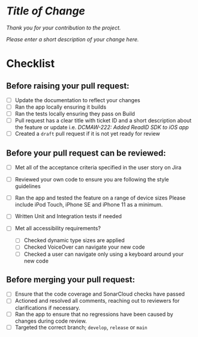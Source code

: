 # _Title of Change_

_Thank you for your contribution to the project._

_Please enter a short description of your change here._

# Checklist

## Before raising your pull request:
- [ ] Update the documentation to reflect your changes
- [ ] Ran the app locally ensuring it builds 
- [ ] Ran the tests locally ensuring they pass on Build
- [ ] Pull request has a clear title with ticket ID and a short description about the feature or update
      i.e. _DCMAW-222: Added ReadID SDK to iOS app_
- [ ] Created a `draft` pull request if it is not yet ready for review

## Before your pull request can be reviewed:
- [ ] Met all of the acceptance criteria specified in the user story on Jira
- [ ] Reviewed your own code to ensure you are following the style guidelines
- [ ] Ran the app and tested the feature on a range of device sizes
      Please include iPod Touch, iPhone SE and iPhone 11 as a minimum.
- [ ] Written Unit and Integration tests if needed

- [ ] Met all accessibility requirements?
    - [ ] Checked dynamic type sizes are applied
    - [ ] Checked VoiceOver can navigate your new code
    - [ ] Checked a user can navigate only using a keyboard around your new code 

## Before merging your pull request:
- [ ] Ensure that the code coverage and SonarCloud checks have passed
- [ ] Actioned and resolved all comments, reaching out to reviewers for clarifications if necessary.
- [ ] Ran the app to ensure that no regressions have been caused by changes during code review.
- [ ] Targeted the correct branch; `develop`, `release` or `main`
